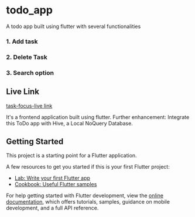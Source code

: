 # todo_app

A todo app built using flutter with several functionalities
### 1. Add task
### 2. Delete Task
### 3. Search option

## Live Link
[task-focus-live link](https://ask-gpt.netlify.app/#/) </br>

It's a frontend application built using flutter.
Further enhancement: Integrate this ToDo app with Hive, a Local NoQuery Database.

## Getting Started

This project is a starting point for a Flutter application.

A few resources to get you started if this is your first Flutter project:

- [Lab: Write your first Flutter app](https://docs.flutter.dev/get-started/codelab)
- [Cookbook: Useful Flutter samples](https://docs.flutter.dev/cookbook)

For help getting started with Flutter development, view the
[online documentation](https://docs.flutter.dev/), which offers tutorials,
samples, guidance on mobile development, and a full API reference.
